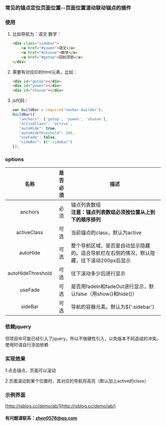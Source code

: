 ### 常见的锚点定位页面位置--页面位置滚动联动锚点的插件   

### 使用
1. 比如导航为：语文 数学：  
 
    ```html
    <div class="sidebar">
        <a href="#yuwen">语文</a>  
        <a href="#shuxue">数学</a> 
        <a href="#gotop">回到顶部</a>
    </div>
    ```  
 
2. 需要有对应ID的html元素，比如： 
 
    ```html
    <div id="gotop"></div>
    <div id="yuwen"></div>  
    <div id="shuxue"></div>
    ```  

3. js代码：  

     ```javascript
    var buildBar = require('navbar-builder'); 
    buildBar({
        "anchors": ['gotop', 'yuwen', 'shuxue'],
        "activeClass": 'active',
        "autoHide": true,
        "autoHideThreshold": 200,
        "useFade": false,
        "sideBar": $(".sidebar")
    });
     ```
     
### options 

|名称|是否必须|描述|
|:--:|:--:|----|
| anchors  | 必须 | 锚点列表数组<br>**注意：锚点列表数组必须按位置从上到下的顺序排列** |
| activeClass | 可选 | 当前锚点的class，默认为active |
| autoHide | 可选 | 整个导航区域，是否是自动显示隐藏的。适合导航栏在右侧的情况，默认隐藏，往下滚动200px后显示  |
| autoHideThreshold | 可选 | 往下滚动多少后进行显示 |
| useFade | 可选 | 是否用fadeIn和fadeOut进行显示，默认false（用show()和hide()） |
| sideBar | 可选 | 导航的容器元素。默认为$('.sidebar') |
  


### 依赖jquery
 但项目中可能已经引入了jquery，所以不做硬性引入，以免版本不同造成的冲突。使用时请自行添加依赖

### 实现效果
1.点击锚点，页面可以滚动  

2.页面滚动到某个位置时，其对应的导航将高亮（默认加上active的class）  

### 示例界面  
[http://jsblog.cc/demo/ab/](http://jsblog.cc/demo/ab/)


#### 有问题请联系：zhen0578@qq.com

